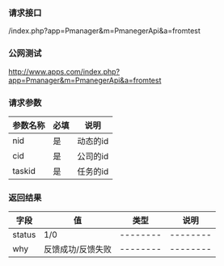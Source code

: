 ### **请求接口**
/index.php?app=Pmanager&m=PmanegerApi&a=fromtest
### **公网测试**
http://www.apps.com/index.php?app=Pmanager&m=PmanegerApi&a=fromtest

### **请求参数**

| 参数名称  |必填|     说明      |
|------|-----|------|
| nid| 是 | 动态的id  |
| cid| 是 | 公司的id  |
| taskid| 是 | 任务的id |


### **返回结果**
|字段        |值          |类型    |说明        |
| ---------  |--------    |-------- |--------  |
| status |1/0    |-------- |--------  |
| why|反馈成功/反馈失败    |-------- |--------  |